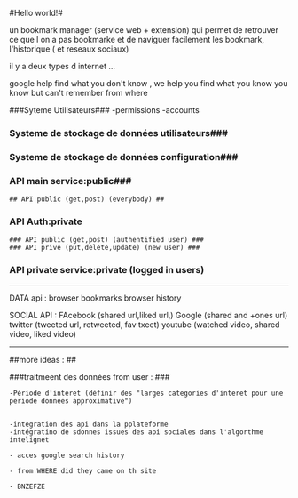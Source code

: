 #Hello world!#

un bookmark manager (service web + extension) qui permet de retrouver ce que l on a pas bookmarke et de naviguer facilement les bookmark, l'historique ( et reseaux sociaux)

il y a deux types d internet ...

google help find what you don't know , we help you find what you know you know but can't remember from where

###Syteme Utilisateurs###
-permissions
-accounts


### Systeme de stockage de données utilisateurs###

### Systeme de stockage de données configuration###


### API main service:public###
	## API public (get,post) (everybody) ##



### API Auth:private ###
	### API public (get,post) (authentified user) ###
	### API prive (put,delete,update) (new user) ###



### API private service:private (logged in users) ###


_____________________________________________________

DATA api : 
	browser bookmarks
	browser history
	
SOCIAL API : 
	FAcebook (shared url,liked url,)
	Google (shared and +ones url)
	twitter (tweeted url, retweeted, fav txeet)
	youtube (watched video, shared video, liked video)
	
_____________________________________________________


##more ideas : ##

###traitmeent des données from user : ###

	-Période d'interet (définir des "larges categories d'interet pour une periode données approximative")


	-integration des api dans la pplateforme
	-intégratino de sdonnes issues des api sociales dans l'algorthme intelignet

	- acces google search history

	- from WHERE did they came on th site

	- BNZEFZE



